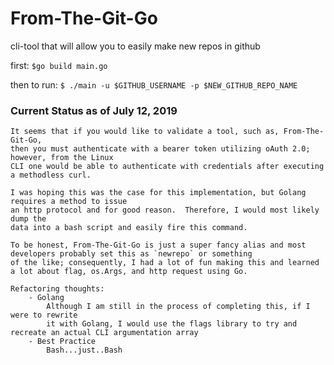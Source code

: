 # From-The-Git-Go

cli-tool that will allow you to easily make new repos in github

first:
    `$go build main.go`

then to run:
    `$ ./main -u $GITHUB_USERNAME -p $NEW_GITHUB_REPO_NAME`

### Current Status as of July 12, 2019
    
    It seems that if you would like to validate a tool, such as, From-The-Git-Go,
    then you must authenticate with a bearer token utilizing oAuth 2.0; however, from the Linux
    CLI one would be able to authenticate with credentials after executing a methodless curl.

    I was hoping this was the case for this implementation, but Golang requires a method to issue
    an http protocol and for good reason.  Therefore, I would most likely dump the 
    data into a bash script and easily fire this command.  
    
    To be honest, From-The-Git-Go is just a super fancy alias and most developers probably set this as `newrepo` or something
    of the like; consequently, I had a lot of fun making this and learned a lot about flag, os.Args, and http request using Go.

    Refactoring thoughts:
        - Golang
            Although I am still in the process of completing this, if I were to rewrite
            it with Golang, I would use the flags library to try and recreate an actual CLI argumentation array
        - Best Practice
            Bash...just..Bash
